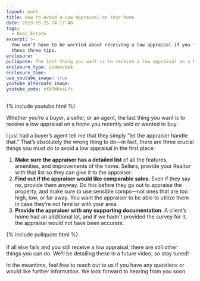 ```yaml
---
layout: post
title: How to Avoid a Low Appraisal on Your Home
date: 2019-03-25 14:17:48
tags:
  - Real Estate
excerpt: >-
  You won’t have to be worried about receiving a low appraisal if you follow
  these three tips.
enclosure:
pullquote: The last thing you want is to receive a low appraisal on a home.
enclosure_type: video/mp4
enclosure_time:
use_youtube_image: true
youtube_alternate_image:
youtube_code: eXNPWOraLYs
---
```


{% include youtube.html %}

Whether you’re a buyer, a seller, or an agent, the last thing you want is to receive a low appraisal on a home you recently sold or wanted to buy.

I just had a buyer’s agent tell me that they simply “let the appraiser handle that.” That’s absolutely the wrong thing to do—in fact, there are three crucial things you must do to avoid a low appraisal in the first place:

1. **Make sure the appraiser has a detailed list** of all the features, amenities, and improvements of the home. Sellers, provide your Realtor with that list so they can give it to the appraiser.
2. **Find out if the appraiser would like comparable sales.** Even if they say no, provide them anyway. Do this before they go out to appraise the property, and make sure to use sensible comps—not ones that are too high, low, or far away. You want the appraiser to be able to utilize them in case they’re not familiar with your area.
3. **Provide the appraiser with any supporting documentation**. A client’s home had an additional lot, and if we hadn’t provided the survey for it, the appraisal would not have been accurate.

{% include pullquote.html %}<br>​​​​<br>If all else fails and you still receive a low appraisal, there are still other things you can do. We’ll be detailing these in a future video, so stay tuned!

In the meantime, feel free to reach out to us if you have any questions or would like further information. We look forward to hearing from you soon.<br>&nbsp;
